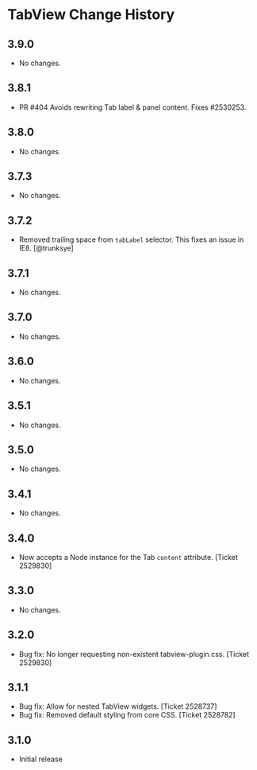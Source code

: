 TabView Change History
======================

3.9.0
-----

* No changes.

3.8.1
-----

* PR #404 Avoids rewriting Tab label & panel content. Fixes #2530253.

3.8.0
-----

  * No changes.

3.7.3
-----

* No changes.

3.7.2
-----

* Removed trailing space from `tabLabel` selector. This fixes an issue in IE8.
  [@trunksye]

3.7.1
-----

* No changes.

3.7.0
-----

* No changes.

3.6.0
-----

  * No changes.

3.5.1
-----

  * No changes.

3.5.0
-----

  * No changes.


3.4.1
-----

  * No changes.


3.4.0
-----

  * Now accepts a Node instance for the Tab `content` attribute. [Ticket 2529830]


3.3.0
-----

  * No changes.


3.2.0
-----

  * Bug fix: No longer requesting non-existent tabview-plugin.css. [Ticket 2529830]


3.1.1
-----

  * Bug fix: Allow for nested TabView widgets. [Ticket 2528737]
  * Bug fix: Removed default styling from core CSS. [Ticket 2528782]


3.1.0
-----

  * Initial release
